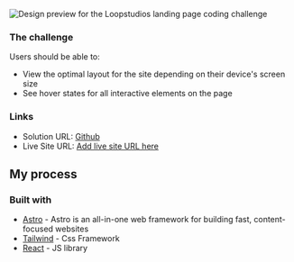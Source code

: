 
![Design preview for the Loopstudios landing page coding challenge](/desktop-preview.jpg)


### The challenge

Users should be able to:

- View the optimal layout for the site depending on their device's screen size
- See hover states for all interactive elements on the page

### Links

- Solution URL: [Github](https://your-solution-url.com)
- Live Site URL: [Add live site URL here](https://your-live-site-url.com)

## My process

### Built with

- [Astro](https://astro.build/) - Astro is an all-in-one web framework for building fast, content-focused websites
- [Tailwind](https://tailwindcss.com/) - Css Framework
- [React](https://reactjs.org/) - JS library


